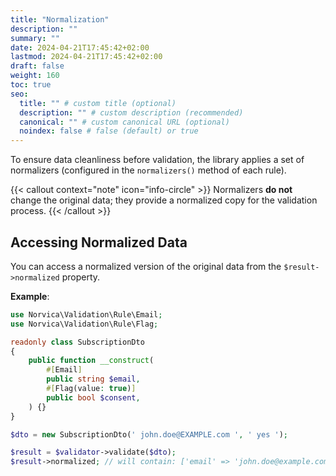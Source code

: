 ```yaml
---
title: "Normalization"
description: ""
summary: ""
date: 2024-04-21T17:45:42+02:00
lastmod: 2024-04-21T17:45:42+02:00
draft: false
weight: 160
toc: true
seo:
  title: "" # custom title (optional)
  description: "" # custom description (recommended)
  canonical: "" # custom canonical URL (optional)
  noindex: false # false (default) or true
---
```


To ensure data cleanliness before validation, the library applies a set of normalizers (configured in the `normalizers()`
method of each rule).

{{< callout context="note" icon="info-circle" >}}
Normalizers **do not** change the original data; they provide a normalized copy for the validation process.
{{< /callout >}}

## Accessing Normalized Data

You can access a normalized version of the original data from the `$result->normalized` property.

**Example**:

```php
use Norvica\Validation\Rule\Email;
use Norvica\Validation\Rule\Flag;

readonly class SubscriptionDto
{
    public function __construct(
        #[Email]
        public string $email,
        #[Flag(value: true)]
        public bool $consent,
    ) {}
}

$dto = new SubscriptionDto(' john.doe@EXAMPLE.com ', ' yes ');

$result = $validator->validate($dto);
$result->normalized; // will contain: ['email' => 'john.doe@example.com', 'consent' => true]
```
